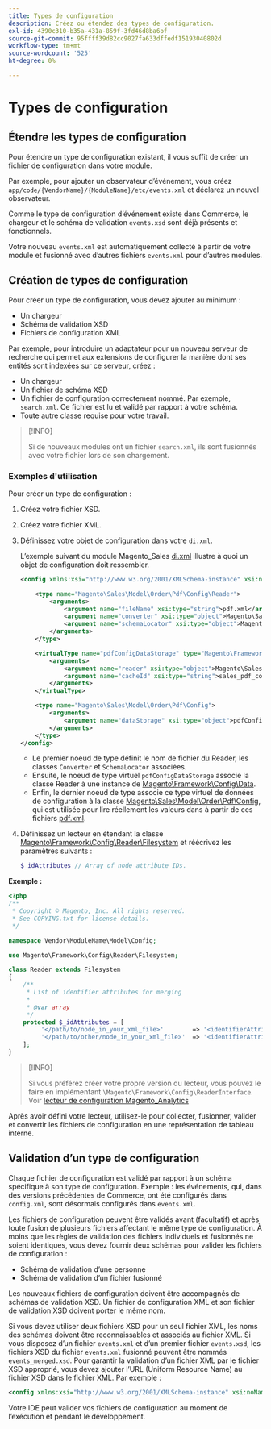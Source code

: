 ```yaml
---
title: Types de configuration
description: Créez ou étendez des types de configuration.
exl-id: 4390c310-b35a-431a-859f-3fd46d8ba6bf
source-git-commit: 95ffff39d82cc9027fa633dffedf15193040802d
workflow-type: tm+mt
source-wordcount: '525'
ht-degree: 0%

---
```


# Types de configuration

## Étendre les types de configuration

Pour étendre un type de configuration existant, il vous suffit de créer un fichier de configuration dans votre module.

Par exemple, pour ajouter un observateur d’événement, vous créez `app/code/{VendorName}/{ModuleName}/etc/events.xml` et déclarez un nouvel observateur.

Comme le type de configuration d’événement existe dans Commerce, le chargeur et le schéma de validation `events.xsd` sont déjà présents et fonctionnels.

Votre nouveau `events.xml` est automatiquement collecté à partir de votre module et fusionné avec d’autres fichiers `events.xml` pour d’autres modules.

## Création de types de configuration

Pour créer un type de configuration, vous devez ajouter au minimum :

- Un chargeur
- Schéma de validation XSD
- Fichiers de configuration XML

Par exemple, pour introduire un adaptateur pour un nouveau serveur de recherche qui permet aux extensions de configurer la manière dont ses entités sont indexées sur ce serveur, créez :

- Un chargeur
- Un fichier de schéma XSD
- Un fichier de configuration correctement nommé. Par exemple, `search.xml`. Ce fichier est lu et validé par rapport à votre schéma.
- Toute autre classe requise pour votre travail.

>[!INFO]
>
>Si de nouveaux modules ont un fichier `search.xml`, ils sont fusionnés avec votre fichier lors de son chargement.

### Exemples d&#39;utilisation

Pour créer un type de configuration :

1. Créez votre fichier XSD.
1. Créez votre fichier XML.
1. Définissez votre objet de configuration dans votre `di.xml`.

   L’exemple suivant du module Magento_Sales [di.xml](https://github.com/magento/magento2/blob/2.4/app/code/Magento/Sales/etc/di.xml) illustre à quoi un objet de configuration doit ressembler.

   ```xml
   <config xmlns:xsi="http://www.w3.org/2001/XMLSchema-instance" xsi:noNamespaceSchemaLocation="urn:magento:framework:ObjectManager/etc/config.xsd">
   
       <type name="Magento\Sales\Model\Order\Pdf\Config\Reader">
           <arguments>
               <argument name="fileName" xsi:type="string">pdf.xml</argument>
               <argument name="converter" xsi:type="object">Magento\Sales\Model\Order\Pdf\Config\Converter</argument>
               <argument name="schemaLocator" xsi:type="object">Magento\Sales\Model\Order\Pdf\Config\SchemaLocator</argument>
           </arguments>
       </type>
   
       <virtualType name="pdfConfigDataStorage" type="Magento\Framework\Config\Data">
           <arguments>
               <argument name="reader" xsi:type="object">Magento\Sales\Model\Order\Pdf\Config\Reader</argument>
               <argument name="cacheId" xsi:type="string">sales_pdf_config</argument>
           </arguments>
       </virtualType>
   
       <type name="Magento\Sales\Model\Order\Pdf\Config">
           <arguments>
               <argument name="dataStorage" xsi:type="object">pdfConfigDataStorage</argument>
           </arguments>
       </type>
   </config>
   ```

   - Le premier noeud de type définit le nom de fichier du Reader, les classes `Converter` et `SchemaLocator` associées.
   - Ensuite, le noeud de type virtuel `pdfConfigDataStorage` associe la classe Reader à une instance de [Magento\Framework\Config\Data](https://github.com/magento/magento2/blob/2.4/lib/internal/Magento/Framework/Config/Data.php).
   - Enfin, le dernier noeud de type associe ce type virtuel de données de configuration à la classe [Magento\Sales\Model\Order\Pdf\Config](https://github.com/magento/magento2/blob/2.4/app/code/Magento/Sales/Model/Order/Pdf/Config.php), qui est utilisée pour lire réellement les valeurs dans à partir de ces fichiers [pdf.xml](https://github.com/magento/magento2/blob/2.4/app/code/Magento/Sales/etc/pdf.xml).

1. Définissez un lecteur en étendant la classe [Magento\Framework\Config\Reader\Filesystem](https://github.com/magento/magento2/blob/2.4/lib/internal/Magento/Framework/Config/Reader/Filesystem.php) et réécrivez les paramètres suivants :

   ```php
   $_idAttributes // Array of node attribute IDs.
   ```

**Exemple :**

```php
<?php
/**
 * Copyright © Magento, Inc. All rights reserved.
 * See COPYING.txt for license details.
 */

namespace Vendor\ModuleName\Model\Config;

use Magento\Framework\Config\Reader\Filesystem;

class Reader extends Filesystem
{
    /**
     * List of identifier attributes for merging
     *
     * @var array
     */
    protected $_idAttributes = [
         '</path/to/node_in_your_xml_file>'        => '<identifierAttributeName>',
         '</path/to/other/node_in_your_xml_file>'  => '<identifierAttributeName>',
    ];
}
```

>[!INFO]
>
>Si vous préférez créer votre propre version du lecteur, vous pouvez le faire en implémentant `\Magento\Framework\Config\ReaderInterface`. Voir [lecteur de configuration Magento_Analytics](https://github.com/magento/magento2/blob/2.4/app/code/Magento/Analytics/ReportXml/Config/Reader.php)

Après avoir défini votre lecteur, utilisez-le pour collecter, fusionner, valider et convertir les fichiers de configuration en une représentation de tableau interne.

## Validation d’un type de configuration

Chaque fichier de configuration est validé par rapport à un schéma spécifique à son type de configuration. Exemple : les événements, qui, dans des versions précédentes de Commerce, ont été configurés dans `config.xml`, sont désormais configurés dans `events.xml`.

Les fichiers de configuration peuvent être validés avant (facultatif) et après toute fusion de plusieurs fichiers affectant le même type de configuration. À moins que les règles de validation des fichiers individuels et fusionnés ne soient identiques, vous devez fournir deux schémas pour valider les fichiers de configuration :

- Schéma de validation d’une personne
- Schéma de validation d’un fichier fusionné

Les nouveaux fichiers de configuration doivent être accompagnés de schémas de validation XSD. Un fichier de configuration XML et son fichier de validation XSD doivent porter le même nom.

Si vous devez utiliser deux fichiers XSD pour un seul fichier XML, les noms des schémas doivent être reconnaissables et associés au fichier XML.
Si vous disposez d’un fichier `events.xml` et d’un premier fichier `events.xsd`, les fichiers XSD du fichier `events.xml` fusionné peuvent être nommés `events_merged.xsd`.
Pour garantir la validation d’un fichier XML par le fichier XSD approprié, vous devez ajouter l’URL (Uniform Resource Name) au fichier XSD dans le fichier XML. Par exemple :

```xml
<config xmlns:xsi="http://www.w3.org/2001/XMLSchema-instance" xsi:noNamespaceSchemaLocation="urn:magento:framework:ObjectManager:etc/config.xsd">
```

Votre IDE peut valider vos fichiers de configuration au moment de l’exécution et pendant le développement.
